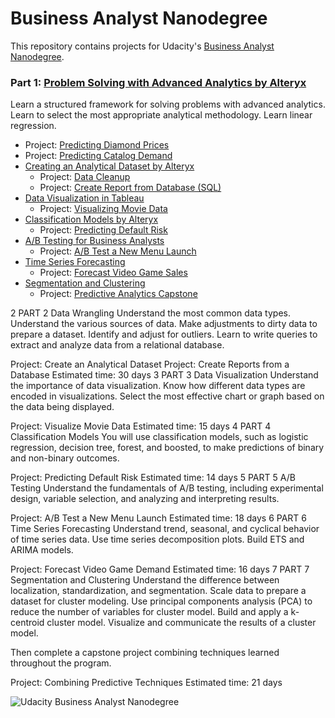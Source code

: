 # Business Analyst Nanodegree

This repository contains projects for Udacity's [Business Analyst Nanodegree](https://www.udacity.com/course/business-analyst-nanodegree--nd008).

### Part 1: [Problem Solving with Advanced Analytics by Alteryx](https://www.udacity.com/course/problem-solving-with-advanced-analytics--ud976)
Learn a structured framework for solving problems with advanced analytics. Learn to select the most appropriate analytical methodology. Learn linear regression.

  - Project: [Predicting Diamond Prices](https://github.com/kaishengteh/Business-Analyst-Nanodegree/blob/master/1.1-predicting-diamond-price.ipynb)
  - Project: [Predicting Catalog Demand](https://github.com/kaishengteh/Business-Analyst-Nanodegree/blob/master/1.2-predicting-catalog-demand.ipynb)
- [Creating an Analytical Dataset by Alteryx](https://www.udacity.com/course/creating-an-analytical-dataset--ud977)
  - Project: [Data Cleanup](https://github.com/kaishengteh/Business-Analyst-Nanodegree/blob/master/2.1-data-cleanup.ipynb)
  - Project: [Create Report from Database (SQL)](https://github.com/kaishengteh/Business-Analyst-Nanodegree/blob/master/2.2-create-report-from-database.ipynb)
- [Data Visualization in Tableau](https://www.udacity.com/course/data-visualization-in-tableau--ud1006)
  - Project: [Visualizing Movie Data](https://github.com/kaishengteh/Business-Analyst-Nanodegree/blob/master/3-visualize-movie-data.ipynb)
- [Classification Models by Alteryx](https://www.udacity.com/course/classification-models--ud978)
  - Project: [Predicting Default Risk](https://github.com/kaishengteh/Business-Analyst-Nanodegree/blob/master/4-predicting-default-risk.ipynb)
- [A/B Testing for Business Analysts](https://www.udacity.com/course/ab-testing--ud979)
  - Project: [A/B Test a New Menu Launch](https://github.com/kaishengteh/Business-Analyst-Nanodegree/blob/master/5-AB-test-a-new-menu-launch.ipynb)
- [Time Series Forecasting](https://www.udacity.com/course/time-series-forecasting--ud980)
  - Project: [Forecast Video Game Sales](https://github.com/kaishengteh/Business-Analyst-Nanodegree/blob/master/6-forecast-video-game-sales.ipynb)
- [Segmentation and Clustering](https://www.udacity.com/course/segmentation-and-clustering--ud981)
  - Project: [Predictive Analytics Capstone](https://github.com/kaishengteh/Business-Analyst-Nanodegree/blob/master/7-combining-predictive-techniques.ipynb)



2
PART 2
Data Wrangling
Understand the most common data types. Understand the various sources of data. Make adjustments to dirty data to prepare a dataset. Identify and adjust for outliers. Learn to write queries to extract and analyze data from a relational database.

Project: Create an Analytical Dataset
Project: Create Reports from a Database
Estimated time: 30 days
3
PART 3
Data Visualization
Understand the importance of data visualization. Know how different data types are encoded in visualizations. Select the most effective chart or graph based on the data being displayed.

Project: Visualize Movie Data
Estimated time: 15 days
4
PART 4
Classification Models
You will use classification models, such as logistic regression, decision tree, forest, and boosted, to make predictions of binary and non-binary outcomes.

Project: Predicting Default Risk
Estimated time: 14 days
5
PART 5
A/B Testing
Understand the fundamentals of A/B testing, including experimental design, variable selection, and analyzing and interpreting results.

Project: A/B Test a New Menu Launch
Estimated time: 18 days
6
PART 6
Time Series Forecasting
Understand trend, seasonal, and cyclical behavior of time series data. Use time series decomposition plots. Build ETS and ARIMA models.

Project: Forecast Video Game Demand
Estimated time: 16 days
7
PART 7
Segmentation and Clustering
Understand the difference between localization, standardization, and segmentation. Scale data to prepare a dataset for cluster modeling. Use principal components analysis (PCA) to reduce the number of variables for cluster model. Build and apply a k-centroid cluster model. Visualize and communicate the results of a cluster model.

Then complete a capstone project combining techniques learned throughout the program.

Project: Combining Predictive Techniques
Estimated time: 21 days



![Udacity Business Analyst Nanodegree](https://user-images.githubusercontent.com/14093302/34338441-b7fef438-e9a3-11e7-972d-ea67885c6af9.jpg)
